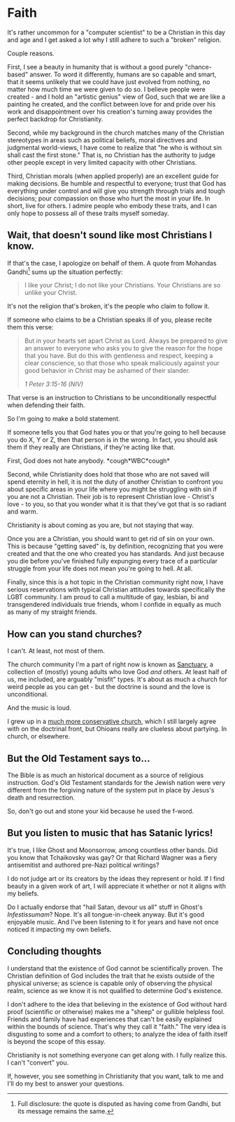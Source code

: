 <!-- title: faith -->

Faith
=====

It's rather uncommon for a "computer scientist" to be a Christian
in this day and age and I get asked a lot why I still adhere to
such a "broken" religion.

Couple reasons.

First, I see a beauty in humanity that is without a good
purely "chance-based" answer. To word it differently, humans are
so capable and smart, that it seems unlikely that we could have
just evolved from nothing, no matter how much time we were given
to do so. I believe people were created - and I hold an "artistic
genius" view of God, such that we are like a painting he created,
and the conflict between love for and pride over his work and
disappointment over his creation's turning away provides the
perfect backdrop for Christianity.

Second, while my background in the church matches many of the
Christian stereotypes in areas such as political beliefs, moral
directives and judgmental world-views, I have come to realize that
"he who is without sin shall cast the first stone." That is, no
Christian has the authority to judge other people except in very
limited capacity with other Christians.

Third, Christian morals (when applied properly) are an excellent
guide for making decisions. Be humble and respectful to everyone;
trust that God has everything under control and will give you
strength through trials and tough decisions; pour compassion on
those who hurt the most in your life. In short, live for others.
I admire people who embody these traits, and I can only hope to
possess all of these traits myself someday.

## Wait, that doesn't sound like most Christians I know. ##

If that's the case, I apologize on behalf of them. A quote from
Mohandas Gandhi[^1] sums up the situation perfectly:

> I like your Christ; I do not like your Christians. Your
> Christians are so unlike your Christ.

It's not the religion that's broken, it's the people who claim to
follow it.

If someone who claims to be a Christian speaks ill of you,
please recite them this verse:

> But in your hearts set apart Christ as Lord. Always be prepared
> to give an answer to everyone who asks you to give the reason
> for the hope that you have. But do this with gentleness and
> respect, keeping a clear conscience, so that those who speak
> maliciously against your good behavior in Christ may be ashamed
> of their slander.
> 
> _1 Peter 3:15-16 (NIV)_

That verse is an instruction to Christians to be unconditionally
respectful when defending their faith.

So I'm going to make a bold statement.

If someone tells you that God hates you or that you're going to
hell because you do X, Y or Z, then that person is in the wrong. In
fact, you should ask them if they really are Christians, if they're
acting like that.

First, God does not hate anybody. \*cough\*WBC\*cough\*

Second, while Christianity does hold that those who are not saved
will spend eternity in hell, it is not the duty of another Christian
to confront you about specific areas in your life where you might
be struggling with sin if you are not a Christian. Their job is to
represent Christian love - Christ's love - to you, so that you
wonder what it is that they've got that is so radiant and warm.

Christianity is about coming as you are, but not staying that way.

Once you are a Christian, you should want to get rid of sin on your
own. This is because "getting saved" is, by definition, recognizing
that you were created and that the one who created you has standards.
And just because you die before you've finished fully expunging
every trace of a particular struggle from your life does not mean
you're going to hell. At all.

Finally, since this is a hot topic in the Christian community right
now, I have serious reservations with typical Christian attitudes
towards specifically the LGBT community. I am proud to call a
multitude of gay, lesbian, bi and transgendered individuals true
friends, whom I confide in equally as much as many of my straight
friends.

## How can you stand churches? ##

I can't. At least, not most of them.

The church community I'm a part of right now is known as
[Sanctuary](https://www.facebook.com/wearesanctuary), a collection
of (mostly) young adults who love God _and_ others. At least half
of us, me included, are arguably "misfit" types. It's about as
much a church for weird people as you can get - but the doctrine
is sound and the love is unconditional.

And the music is loud.

I grew up in a
[much more conservative church](http://www.parksidechurch.com),
which I still largely agree with on the doctrinal front, but
Ohioans really are clueless about partying. In church, or
elsewhere.

## But the Old Testament says to... ##

The Bible is as much an historical document as a source of religious
instruction. God's Old Testament standards for the Jewish nation
were very different from the forgiving nature of the system put in
place by Jesus's death and resurrection.

So, don't go out and stone your kid because he used the f-word.

## But you listen to music that has Satanic lyrics! ##

It's true, I like Ghost and Moonsorrow, among countless other bands.
Did you know that Tchaikovsky was gay? Or that Richard Wagner was
a fiery antisemitist and authored pre-Nazi political writings?

I do not judge art or its creators by the ideas they represent or
hold. If I find beauty in a given work of art, I will appreciate
it whether or not it aligns with my beliefs.

Do I actually endorse that "hail Satan, devour us all" stuff in
Ghost's _Infestissumam_? Nope. It's all tongue-in-cheek anyway.
But it's good enjoyable music. And I've been listening to it for
years and have not once noticed it impacting my own beliefs.

## Concluding thoughts ##

I understand that the existence of God cannot be scientifically
proven. The Christian definition of God includes the trait
that he exists outside of the physical universe; as science is
capable only of observing the physical realm, science as we know
it is not qualified to determine God's existence.

I don't adhere to the idea that believing in the existence of
God without hard proof (scientific or otherwise) makes me a
"sheep" or gullible helpless fool. Friends and family have had
experiences that can't be easily explained within the bounds
of science. That's why they call it "faith." The very idea is
disgusting to some and a comfort to others; to analyze the idea of
faith itself is beyond the scope of this essay.

Christianity is not something everyone can get along with. I
fully realize this. I can't "convert" you.

If, however, you see something in Christianity that you want, talk
to me and I'll do my best to answer your questions.

[^1]:
	Full disclosure: the quote is disputed as having come from
	Gandhi, but its message remains the same.
